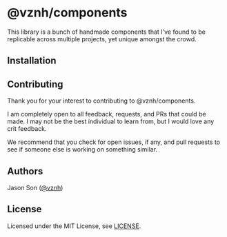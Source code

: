 # @vznh/components
This library is a bunch of handmade components that I've found to be replicable across multiple projects, yet unique amongst the crowd.

## Installation

## Contributing
Thank you for your interest to contributing to @vznh/components.

I am completely open to all feedback, requests, and PRs that could be made. I may not be the best individual to learn from, but I would love any crit feedback.

We recommend that you check for open issues, if any, and pull requests to see if someone else is working on something similar.

## Authors
Jason Son ([@vznh](https://github.com/vznh))

## License
Licensed under the MIT License, see [LICENSE](https://github.com/vznh/components/blob/master/LICENSE).
